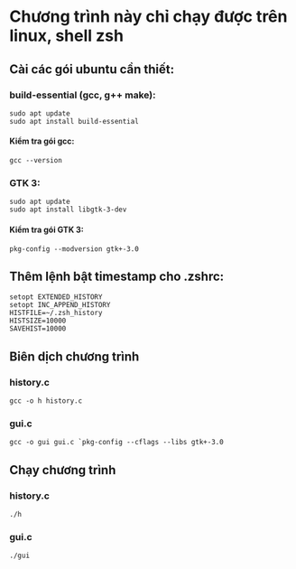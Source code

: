 # Chương trình này chỉ chạy được trên linux, shell zsh
## Cài các gói ubuntu cần thiết:
### build-essential (gcc, g++ make):
```
sudo apt update
sudo apt install build-essential
```
#### Kiểm tra gói gcc:
``` gcc --version ```
### GTK 3:
```
sudo apt update
sudo apt install libgtk-3-dev
```
#### Kiểm tra gói GTK 3: 
` pkg-config --modversion gtk+-3.0 `
## Thêm lệnh bật timestamp cho .zshrc:
```
setopt EXTENDED_HISTORY
setopt INC_APPEND_HISTORY
HISTFILE=~/.zsh_history
HISTSIZE=10000
SAVEHIST=10000
```
## Biên dịch chương trình
### history.c
``` gcc -o h history.c ```
### gui.c
``` gcc -o gui gui.c `pkg-config --cflags --libs gtk+-3.0 ```
## Chạy chương trình
### history.c
``` ./h ```
### gui.c
``` ./gui ```
